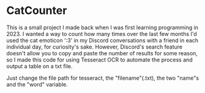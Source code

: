 # CatCounter
This is a small project I made back when I was first learning programming in 2023. I wanted a way to count how many times over the last few months I'd used the cat emoticon ':3' in my Discord conversations with a friend in each individual day, for curiosity's sake. However, Discord's search feature doesn't allow you to copy and paste the number of results for some reason, so I made this code for using Tesseract OCR to automate the process and output a table on a txt file.

Just change the file path for tesseract, the "filename"(.txt), the two "name"s and the "word" variable.
